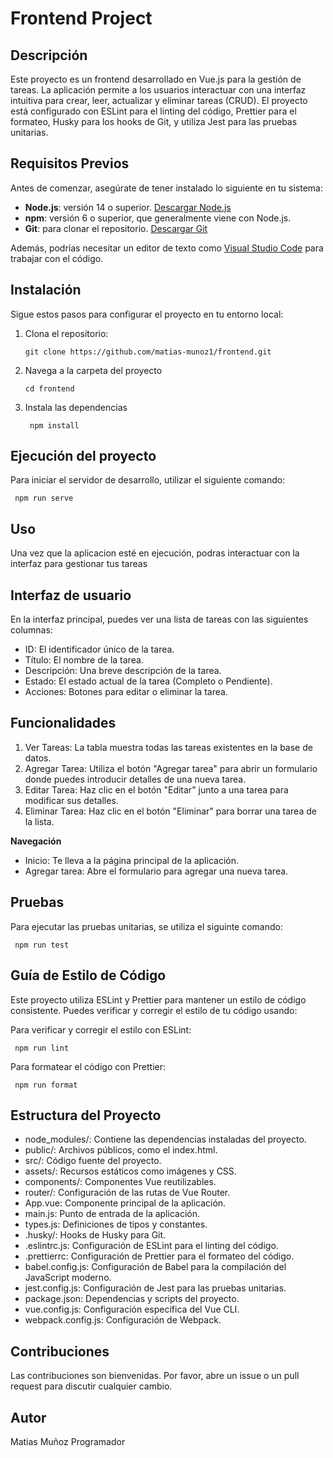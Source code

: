# Frontend Project

## Descripción

Este proyecto es un frontend desarrollado en Vue.js para la gestión de tareas. La aplicación permite a los usuarios interactuar con una interfaz intuitiva para crear, leer, actualizar y eliminar tareas (CRUD). El proyecto está configurado con ESLint para el linting del código, Prettier para el formateo, Husky para los hooks de Git, y utiliza Jest para las pruebas unitarias.

## Requisitos Previos

Antes de comenzar, asegúrate de tener instalado lo siguiente en tu sistema:

- **Node.js**: versión 14 o superior. [Descargar Node.js](https://nodejs.org/)
- **npm**: versión 6 o superior, que generalmente viene con Node.js.
- **Git**: para clonar el repositorio. [Descargar Git](https://git-scm.com/)

Además, podrías necesitar un editor de texto como [Visual Studio Code](https://code.visualstudio.com/) para trabajar con el código.

## Instalación

Sigue estos pasos para configurar el proyecto en tu entorno local:
1. Clona el repositorio:
   ```
   git clone https://github.com/matias-munoz1/frontend.git
   ```
2. Navega a la carpeta del proyecto
    ```
    cd frontend
    ```
3. Instala las dependencias
   ```
    npm install
   ```
## Ejecución del proyecto
Para iniciar el servidor de desarrollo, utilizar el siguiente comando:
  ```
   npm run serve
  ```
## Uso
Una vez que la aplicacion esté en ejecución, podras interactuar con la interfaz para gestionar tus tareas
## Interfaz de usuario
En la interfaz principal, puedes ver una lista de tareas con las siguientes columnas:
- ID: El identificador único de la tarea.
- Título: El nombre de la tarea.
- Descripción: Una breve descripción de la tarea.
- Estado: El estado actual de la tarea (Completo o Pendiente).
- Acciones: Botones para editar o eliminar la tarea.
## Funcionalidades
1. Ver Tareas: La tabla muestra todas las tareas existentes en la base de datos.
2. Agregar Tarea: Utiliza el botón "Agregar tarea" para abrir un formulario donde puedes introducir detalles de una nueva tarea.
3. Editar Tarea: Haz clic en el botón "Editar" junto a una tarea para modificar sus detalles.
4. Eliminar Tarea: Haz clic en el botón "Eliminar" para borrar una tarea de la lista.

  **Navegación**
- Inicio: Te lleva a la página principal de la aplicación.
- Agregar tarea: Abre el formulario para agregar una nueva tarea.

## Pruebas
Para ejecutar las pruebas unitarias, se utiliza el siguinte comando:
  ```
   npm run test
  ```
## Guía de Estilo de Código
Este proyecto utiliza ESLint y Prettier para mantener un estilo de código consistente. Puedes verificar y corregir el estilo de tu código usando:

Para verificar y corregir el estilo con ESLint:
  ```
   npm run lint
  ```
Para formatear el código con Prettier:
  ```
   npm run format
  ```
## Estructura del Proyecto
- node_modules/: Contiene las dependencias instaladas del proyecto.
- public/: Archivos públicos, como el index.html.
- src/: Código fuente del proyecto.
- assets/: Recursos estáticos como imágenes y CSS.
- components/: Componentes Vue reutilizables.
- router/: Configuración de las rutas de Vue Router.
- App.vue: Componente principal de la aplicación.
- main.js: Punto de entrada de la aplicación.
- types.js: Definiciones de tipos y constantes.
- .husky/: Hooks de Husky para Git.
- .eslintrc.js: Configuración de ESLint para el linting del código.
- .prettierrc: Configuración de Prettier para el formateo del código.
- babel.config.js: Configuración de Babel para la compilación del JavaScript moderno.
- jest.config.js: Configuración de Jest para las pruebas unitarias.
- package.json: Dependencias y scripts del proyecto.
- vue.config.js: Configuración específica del Vue CLI.
- webpack.config.js: Configuración de Webpack.

## Contribuciones
Las contribuciones son bienvenidas. Por favor, abre un issue o un pull request para discutir cualquier cambio.

## Autor 
Matias Muñoz Programador

